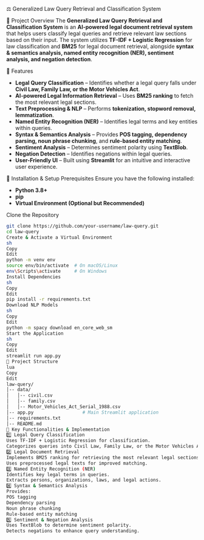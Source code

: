 ⚖️ Generalized Law Query Retrieval and Classification System

 📌 Project Overview
The **Generalized Law Query Retrieval and Classification System** is an **AI-powered legal document retrieval system** that helps users classify legal queries and retrieve relevant law sections based on their input. The system utilizes **TF-IDF + Logistic Regression** for law classification and **BM25** for legal document retrieval, alongside **syntax & semantics analysis, named entity recognition (NER), sentiment analysis, and negation detection**.

 🎯 Features
- **Legal Query Classification** – Identifies whether a legal query falls under **Civil Law, Family Law, or the Motor Vehicles Act**.
- **AI-powered Legal Information Retrieval** – Uses **BM25 ranking** to fetch the most relevant legal sections.
- **Text Preprocessing & NLP** – Performs **tokenization, stopword removal, lemmatization**.
- **Named Entity Recognition (NER)** – Identifies legal terms and key entities within queries.
- **Syntax & Semantics Analysis** – Provides **POS tagging, dependency parsing, noun phrase chunking**, and **rule-based entity matching**.
- **Sentiment Analysis** – Determines sentiment polarity using **TextBlob**.
- **Negation Detection** – Identifies negations within legal queries.
- **User-Friendly UI** – Built using **Streamlit** for an intuitive and interactive user experience.

 🚀 Installation & Setup
 Prerequisites
Ensure you have the following installed:
- **Python 3.8+**
- **pip**
- **Virtual Environment (Optional but Recommended)**

 Clone the Repository
```sh
git clone https://github.com/your-username/law-query.git
cd law-query
Create & Activate a Virtual Environment
sh
Copy
Edit
python -m venv env
source env/bin/activate  # On macOS/Linux
env\Scripts\activate     # On Windows
Install Dependencies
sh
Copy
Edit
pip install -r requirements.txt
Download NLP Models
sh
Copy
Edit
python -m spacy download en_core_web_sm
Start the Application
sh
Copy
Edit
streamlit run app.py
📁 Project Structure
lua
Copy
Edit
law-query/
│-- data/
│   │-- civil.csv
│   │-- family.csv
│   │-- Motor_Vehicles_Act_Serial_1988.csv
│-- app.py                  # Main Streamlit application
│-- requirements.txt
│-- README.md
📍 Key Functionalities & Implementation
1️⃣ Legal Query Classification
Uses TF-IDF + Logistic Regression for classification.
Categorizes queries into Civil Law, Family Law, or the Motor Vehicles Act.
2️⃣ Legal Document Retrieval
Implements BM25 ranking for retrieving the most relevant legal sections.
Uses preprocessed legal texts for improved matching.
3️⃣ Named Entity Recognition (NER)
Identifies key legal terms in queries.
Extracts persons, organizations, laws, and legal actions.
4️⃣ Syntax & Semantics Analysis
Provides:
POS tagging
Dependency parsing
Noun phrase chunking
Rule-based entity matching
5️⃣ Sentiment & Negation Analysis
Uses TextBlob to determine sentiment polarity.
Detects negations to enhance query understanding.
